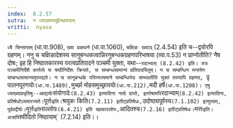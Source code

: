```yaml
---
index:  8.2.57
sutra:  न ध्याख्यापमूÐच्छमदाम्
vritti:  nyasa
---
```


`ध्यै चिन्तायाम्` (धा.पा.908), `ख्या प्रकथने` (धा.पा.1060), `चक्षिङः ख्याञ्` (2.4.54) इति च--द्वयोरपि ग्रहणम्। ननु च चक्षिङादेशस्य सानुबन्धकत्वान्निरनुबन्धकग्रहणपरिभाषया (व्या.प.53) न प्राप्नोतीति? नैष दोषः; इह हि निष्ठातकारस्य परत्वप्रतिपादने पञ्चमी युक्ता, यथा--`रदाभ्याम् (8.2.42) इति। तत्र पञ्चमीनिर्देशे कर्त्तव्ये यः षष्ठीनिर्देशः क्रियते, स सम्बन्धसामान्यं प्रतिपादयितुम्। न च सम्बन्धिन मन्तरेण सम्बन्धसामान्यमुपपद्यते। न च सानुबन्धके परित्यज्यमाने सम्बन्धिभेदः सम्भवतीति युक्तं तस्यापि ग्रहणम्, `पृ़ पालनपूरणयोः` (धा.पा.1489), `मुर्च्छा मोहसमुच्छ्राययोः` (धा.पा.212), `मदी हर्षे` (धा.पा.1208)। एषु ध्याख्याप्रभृतिषु--आद्ययोः `संयोगादेः` (8.2.43) इत्यादिना नत्दे प्राप्ते, इतरेषामपि `रदाभ्याम्` (8.2.42) इत्यादिना, प्रतिषेधोऽयमारभ्यते। `पूर्त्तः` इति। `श्रयुकः किति` (7.2.11) इतीट्प्रतिषेधः, `उदोष्ठ्यपूर्वस्य` (7.1.102) इत्युत्त्वम्, पूर्ववद्दीर्घः। `मूर्त्तः` इति `राल्लोपः` (6.4.21) इति च्छकारलोपः, `आदितश्च` (7.2.16) इतीट्प्रतिषेधः। `मत्तः` इति। अत्रापि `श्वीदितो निष्ठायाम्` (7.2.14) इति।।

